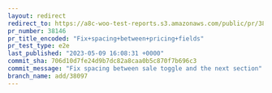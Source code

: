 ```yaml
---
layout: redirect
redirect_to: https://a8c-woo-test-reports.s3.amazonaws.com/public/pr/38146/e2e/index.html
pr_number: 38146
pr_title_encoded: "Fix+spacing+between+pricing+fields"
pr_test_type: e2e
last_published: "2023-05-09 16:08:31 +0000"
commit_sha: 706d10d7fe24d9b7dc82a8caa0b5c870f7b696c3
commit_message: "Fix spacing between sale toggle and the next section"
branch_name: add/38097
---
```

